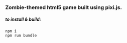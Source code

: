 ### Zombie-themed html5 game built using pixi.js.

##### to install & build:

```
npm i
npm run bundle
```
